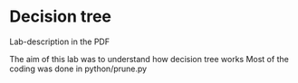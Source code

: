 # Decision tree

Lab-description in the PDF

The aim of this lab was to understand how decision tree works
Most of the coding was done in python/prune.py 
